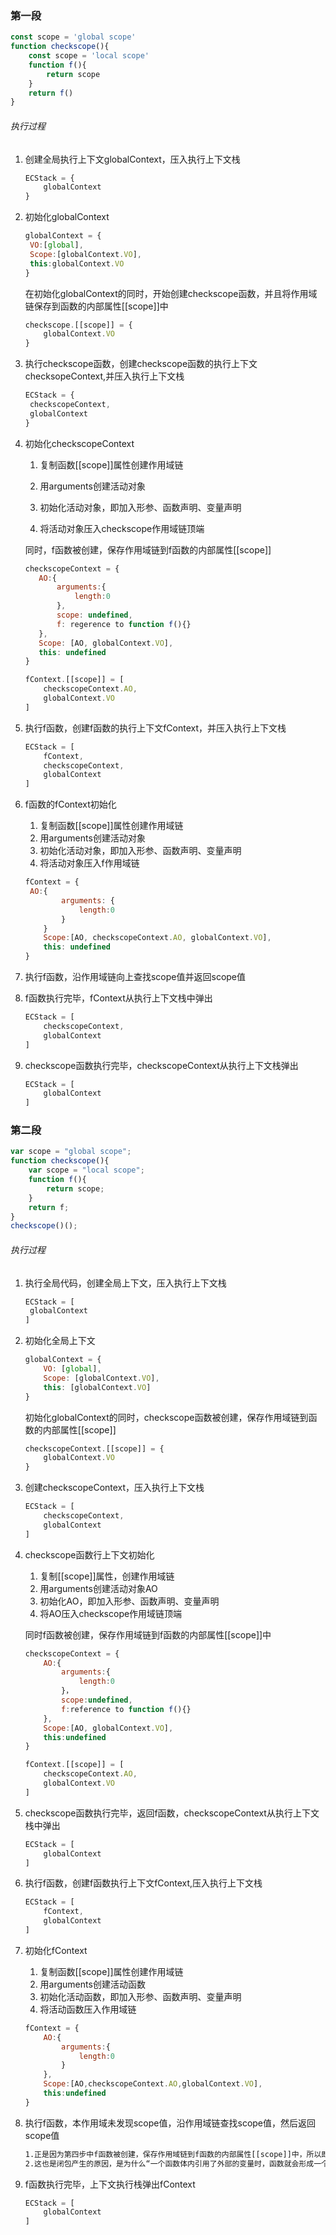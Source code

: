 ### 第一段

```js
const scope = 'global scope'
function checkscope(){
    const scope = 'local scope'
    function f(){
        return scope
    }
    return f()
}
```
###### 执行过程

1. 创建全局执行上下文globalContext，压入执行上下文栈

   ```js
   ECStack = {
       globalContext
   }
   ```
   
2. 初始化globalContext

   ```js
   globalContext = {
   	VO:[global],
   	Scope:[globalContext.VO],
   	this:globalContext.VO
   }
   ```

   在初始化globalContext的同时，开始创建checkscope函数，并且将作用域链保存到函数的内部属性[[scope]]中

   ```js
   checkscope.[[scope]] = {
       globalContext.VO
   }
   ```

3. 执行checkscope函数，创建checkscope函数的执行上下文checksopeContext,并压入执行上下文栈

   ```js
   ECStack = {
   	checkscopeContext,
   	globalContext
   }
   ```

4. 初始化checkscopeContext

   1. 复制函数[[scope]]属性创建作用域链

   2. 用arguments创建活动对象

   3. 初始化活动对象，即加入形参、函数声明、变量声明

   4. 将活动对象压入checkscope作用域链顶端

      

   同时，f函数被创建，保存作用域链到f函数的内部属性[[scope]]

   ```js
   checkscopeContext = {
      AO:{
          arguments:{
              length:0
          },
          scope: undefined,
          f: regerence to function f(){}
      },
      Scope: [AO, globalContext.VO],
      this: undefined
   }
   ```

   ```js
   fContext.[[scope]] = [
       checkscopeContext.AO, 
       globalContext.VO
   ]
   ```

   

5. 执行f函数，创建f函数的执行上下文fContext，并压入执行上下文栈

   ```js
   ECStack = [
       fContext,
       checkscopeContext,
       globalContext
   ]
   ```

6. f函数的fContext初始化

   1. 复制函数[[scope]]属性创建作用域链
   2. 用arguments创建活动对象
   3. 初始化活动对象，即加入形参、函数声明、变量声明
   4. 将活动对象压入f作用域链

   ```js
   fContext = {
   	AO:{
           arguments: {
               length:0
           }
       }
       Scope:[AO, checkscopeContext.AO, globalContext.VO],
       this: undefined
   }
   ```

7. 执行f函数，沿作用域链向上查找scope值并返回scope值

8. f函数执行完毕，fContext从执行上下文栈中弹出

   ```js
   ECStack = [
       checkscopeContext,
       globalContext
   ]
   ```

9. checkscope函数执行完毕，checkscopeContext从执行上下文栈弹出

   ```js
   ECStack = [
       globalContext
   ]
   ```

### 第二段

```js
var scope = "global scope";
function checkscope(){
    var scope = "local scope";
    function f(){
        return scope;
    }
    return f;
}
checkscope()();
```

###### 执行过程

1. 执行全局代码，创建全局上下文，压入执行上下文栈

   ```js
   ECStack = [
   	globalContext
   ]
   ```

2. 初始化全局上下文

   ```js
   globalContext = {
       VO: [global],
       Scope: [globalContext.VO],
       this: [globalContext.VO]
   }
   ```

   初始化globalContext的同时，checkscope函数被创建，保存作用域链到函数的内部属性[[scope]]

   ```js
   checkscopeContext.[[scope]] = {
       globalContext.VO
   }
   ```

3. 创建checkscopeContext，压入执行上下文栈

   ```js
   ECStack = [
       checkscopeContext,
       globalContext
   ]
   ```

4. checkscope函数行上下文初始化

   1. 复制[[scope]]属性，创建作用域链
   2. 用arguments创建活动对象AO
   3. 初始化AO，即加入形参、函数声明、变量声明
   4. 将AO压入checkscope作用域链顶端

   同时f函数被创建，保存作用域链到f函数的内部属性[[scope]]中

   ```js
   checkscopeContext = {
       AO:{
           arguments:{
               length:0
           }，
           scope:undefined,
           f:reference to function f(){}
       },
       Scope:[AO, globalContext.VO],
       this:undefined
   }
   ```

   ```js
   fContext.[[scope]] = [
       checkscopeContext.AO, 
       globalContext.VO
   ]
   ```

   

5. checkscope函数执行完毕，返回f函数，checkscopeContext从执行上下文栈中弹出

   ```js
   ECStack = [
       globalContext
   ]
   ```

   

6. 执行f函数，创建f函数执行上下文fContext,压入执行上下文栈

   ```js
   ECStack = [
       fContext,
       globalContext
   ]
   ```

   

7. 初始化fContext

   1. 复制函数[[scope]]属性创建作用域链
   2. 用arguments创建活动函数
   3. 初始化活动函数，即加入形参、函数声明、变量声明
   4. 将活动函数压入作用域链

   ```js
   fContext = {
       AO:{
           arguments:{
               length:0
           }
       },
       Scope:[AO,checkscopeContext.AO,globalContext.VO],
       this:undefined
   }
   ```

8. 执行f函数，本作用域未发现scope值，沿作用域链查找scope值，然后返回scope值

   ```tex
   1.正是因为第四步中f函数被创建，保存作用域链到f函数的内部属性[[scope]]中，所以即使checkscope函数已经执行完毕并被弹出执行上下文栈，但是由于fContext.[[scope]]中依然维护着checkscopeContext.AO，所以scope才能被找到。
   2.这也是闭包产生的原因，是为什么“一个函数体内引用了外部的变量时，函数就会形成一个闭包”的原因
   ```

   

9. f函数执行完毕，上下文执行栈弹出fContext

   ```js
   ECStack = [
       globalContext
   ]
   ```

   



